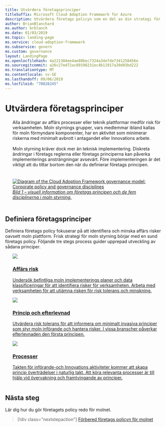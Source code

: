 ```yaml
---
title: Utvärdera företagsprinciper
titleSuffix: Microsoft Cloud Adoption Framework for Azure
description: Utvärdera företags policyn som en del av din strategi för moln styrning.
author: BrianBlanchard
ms.author: brblanch
ms.date: 01/03/2019
ms.topic: landing-page
ms.service: cloud-adoption-framework
ms.subservice: govern
ms.custom: governance
layout: LandingPage
ms.openlocfilehash: 4a221304ee4ae80bec7324a34efde7341258456e
ms.sourcegitcommit: a26c27ed72ac89198231ec4b11917a20d03bd222
ms.translationtype: MT
ms.contentlocale: sv-SE
ms.lasthandoff: 09/06/2019
ms.locfileid: "70828245"
---
```

# <a name="evaluate-corporate-policy"></a>Utvärdera företagsprinciper

<!-- markdownlint-disable MD033 -->

<ul class="panelContent cardsI">
<li style="display: flex; flex-direction: column;">
    <div class="cardSize">
        <div class="cardPadding" style="padding-bottom:10px;">
            <div class="card" style="padding-bottom:10px;">
                <div class="cardText" style="padding-left:0px;">
Alla ändringar av affärs processer eller teknik plattformar medför risk för verksamheten. Moln styrnings grupper, vars medlemmar ibland kallas för moln förmyndare komponenter, har en aktivitet som minimerar riskerna med minimalt avbrott i antagandet eller Innovations arbete.<br/><br/>Moln styrning kräver dock mer än teknisk implementering. Diskreta ändringar i företags reglerna eller företags principerna kan påverka implementerings ansträngningar avsevärt. Före implementeringen är det viktigt att du tittar bortom den när du definierar företags principen.<br/><br/>
                </div>
            </div>
        </div>
    </div>
</li>
<li style="display: flex; flex-direction: column;">
    <a href="../_images/operational-transformation-govern-highres.png" style="display: flex; flex-direction: column; flex: 1 0 auto;">
        <div class="cardSize">
            <div class="cardPadding" style="padding-bottom:10px;">
                <div class="card" style="padding-bottom:10px;">
                    <div class="cardText" style="padding-left:0px;">
<img src="../_images/operational-transformation-govern-highres.png" alt="Diagram of the Cloud Adoption Framework governance model: Corporate policy and governance disciplines">
<br/>
<i>Bild 1 – visuell information om företags principen och de fem disciplinerna i moln styrning.</i>
                    </div>
                </div>
            </div>
        </div>
    </a>
</li>
</ul>

<!-- markdownlint-enable MD033 -->

## <a name="define-corporate-policy"></a>Definiera företagsprinciper

Definiera företags policy fokuserar på att identifiera och minska affärs risker oavsett moln plattform. Frisk strategi för moln styrning börjar med en sund företags policy. Följande tre stegs process guider upprepad utveckling av sådana principer.

<!-- markdownlint-disable MD033 -->

<ul class="panelContent cardsF">
<li style="display: flex; flex-direction: column;">
    <a href="./policy-compliance/understanding-business-risk.md" style="display: flex; flex-direction: column; flex: 1 0 auto;">
        <div class="cardSize" style="flex: 1 0 auto; display: flex;">
            <div class="cardPadding" style="display: flex;">
                <div class="card">
                    <div class="cardImageOuter">
                        <div class="cardImage">
                            <img src="../_images/governance/business-risk.png" class="x-hidden-focus"/>
                        </div>
                    </div>
                    <div class="cardText">
                        <h3>Affärs risk</h3>
                        <p>Undersök befintliga moln implementerings planer och data klassificeringar för att identifiera risker för verksamheten. Arbeta med verksamheten för att utjämna risken för risk tolerans och minskning.</p>
                    </div>
                </div>
            </div>
        </div>
    </a>
</li>
<li style="display: flex; flex-direction: column;">
    <a href="./policy-compliance/define-policy.md" style="display: flex; flex-direction: column; flex: 1 0 auto;">
        <div class="cardSize" style="flex: 1 0 auto; display: flex;">
            <div class="cardPadding" style="display: flex;">
                <div class="card">
                    <div class="cardImageOuter">
                        <div class="cardImage">
                            <img src="../_images/governance/corporate-policy.png" class="x-hidden-focus"/>
                        </div>
                    </div>
                    <div class="cardText">
                        <h3>Princip och efterlevnad</h3>
                        <p>Utvärdera risk tolerans för att informera om minimalt invasiva principer som styr moln införande och hantera risker. I vissa branscher påverkar efterlevnaden den första principen.</p>
                    </div>
                </div>
            </div>
        </div>
    </a>
</li>
<li style="display: flex; flex-direction: column;">
    <a href="./policy-compliance/processes.md" style="display: flex; flex-direction: column; flex: 1 0 auto;">
        <div class="cardSize" style="flex: 1 0 auto; display: flex;">
            <div class="cardPadding" style="display: flex;">
                <div class="card">
                    <div class="cardImageOuter">
                        <div class="cardImage">
                            <img src="../_images/governance/enforcement.png" class="x-hidden-focus"/>
                        </div>
                    </div>
                    <div class="cardText">
                        <h3>Processer</h3>
                        <p>Takten för införande-och Innovations aktiviteter kommer att skapa princip överträdelser i naturlig takt. Att köra relevanta processer är till hjälp vid övervakning och framtvingande av principer.</p>
                    </div>
                </div>
            </div>
        </div>
    </a>
</li>
</ul>

<!-- markdownlint-enable MD033 -->

## <a name="next-steps"></a>Nästa steg

Lär dig hur du gör företagets policy redo för molnet.

> [!div class="nextstepaction"]
> [Förbered företags policyn för molnet](./policy-compliance/index.md)
